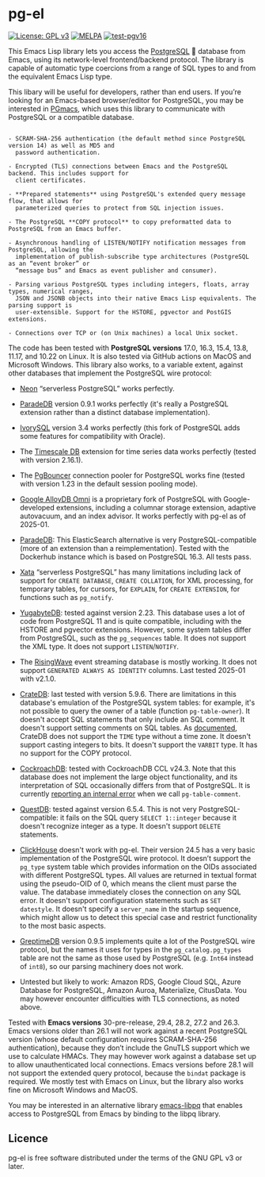 # pg-el

[![License: GPL v3](https://img.shields.io/badge/License-GPL%20v3-blue.svg)](https://www.gnu.org/licenses/gpl-3.0.html) 
[![MELPA](https://melpa.org/packages/pg-badge.svg)](https://melpa.org/#/pg) 
[![test-pgv16](https://github.com/emarsden/pg-el/workflows/test-pgv16/badge.svg)](https://github.com/emarsden/pg-el/workflows/test-pgv16/badge.svg)

This Emacs Lisp library lets you access the [PostgreSQL](https://www.postgresql.org/) 🐘 database
from Emacs, using its network-level frontend/backend protocol. The library is capable of automatic
type coercions from a range of SQL types to and from the equivalent Emacs Lisp type.

This libary will be useful for developers, rather than end users. If you’re looking for an
Emacs-based browser/editor for PostgreSQL, you may be interested in
[PGmacs](https://github.com/emarsden/pgmacs/), which uses this library to communicate with
PostgreSQL or a compatible database.


~~~admonish note title="Supported features"

- SCRAM-SHA-256 authentication (the default method since PostgreSQL version 14) as well as MD5 and
  password authentication.

- Encrypted (TLS) connections between Emacs and the PostgreSQL backend. This includes support for
  client certificates.

- **Prepared statements** using PostgreSQL's extended query message flow, that allows for 
  parameterized queries to protect from SQL injection issues.

- The PostgreSQL **COPY protocol** to copy preformatted data to PostgreSQL from an Emacs buffer.

- Asynchronous handling of LISTEN/NOTIFY notification messages from PostgreSQL, allowing the
  implementation of publish-subscribe type architectures (PostgreSQL as an “event broker” or
  “message bus” and Emacs as event publisher and consumer).

- Parsing various PostgreSQL types including integers, floats, array types, numerical ranges, 
  JSON and JSONB objects into their native Emacs Lisp equivalents. The parsing support is
  user-extensible. Support for the HSTORE, pgvector and PostGIS extensions.

- Connections over TCP or (on Unix machines) a local Unix socket.
~~~

The code has been tested with **PostgreSQL versions** 17.0, 16.3, 15.4, 13.8, 11.17, and 10.22 on
Linux. It is also tested via GitHub actions on MacOS and Microsoft Windows. This library also works,
to a variable extent, against other databases that implement the PostgreSQL wire protocol:

- [Neon](https://neon.tech/) “serverless PostgreSQL” works perfectly.

- [ParadeDB](https://www.paradedb.com/) version 0.9.1 works perfectly (it's really a PostgreSQL
  extension rather than a distinct database implementation).

- [IvorySQL](https://www.ivorysql.org/) version 3.4 works perfectly (this fork of PostgreSQL adds
  some features for compatibility with Oracle).

- The [Timescale DB](https://www.timescale.com/) extension for time series data works perfectly
  (tested with version 2.16.1).

- The [PgBouncer](https://www.pgbouncer.org/) connection pooler for PostgreSQL works fine (tested
  with version 1.23 in the default session pooling mode).

- [Google AlloyDB Omni](https://cloud.google.com/alloydb/omni/docs/quickstart) is a proprietary fork
  of PostgreSQL with Google-developed extensions, including a columnar storage extension, adaptive
  autovacuum, and an index advisor. It works perfectly with pg-el as of 2025-01.

- [ParadeDB](https://www.paradedb.com/): This ElasticSearch alternative is very
  PostgreSQL-compatible (more of an extension than a reimplementation). Tested with the Dockerhub
  instance which is based on PostgreSQL 16.3. All tests pass.

- [Xata](https://xata.io/) “serverless PostgreSQL” has many limitations including lack of support
  for `CREATE DATABASE`, `CREATE COLLATION`, for XML processing, for temporary tables, for cursors,
  for `EXPLAIN`, for `CREATE EXTENSION`, for functions such as `pg_notify`.

- [YugabyteDB](https://yugabyte.com/): tested against version 2.23. This database uses a lot of
  code from PostgreSQL 11 and is quite compatible, including with the HSTORE and pgvector
  extensions. However, some system tables differ from PostgreSQL, such as the `pg_sequences` table.
  It does not support the XML type. It does not support `LISTEN`/`NOTIFY`.

- The [RisingWave](https://github.com/risingwavelabs/risingwave) event streaming database is mostly
  working. It does not support `GENERATED ALWAYS AS IDENTITY` columns. Last tested 2025-01 with v2.1.0.

- [CrateDB](https://crate.io/): last tested with version 5.9.6. There are limitations in this database's
  emulation of the PostgreSQL system tables: for example, it's not possible to query the owner of a
  table (function `pg-table-owner`). It doesn't accept SQL statements that only include an SQL
  comment. It doesn't support setting comments on SQL tables. As
  [documented](https://cratedb.com/docs/crate/reference/en/latest/interfaces/postgres.html), CrateDB
  does not support the `TIME` type without a time zone. It doesn't support casting integers to bits.
  It doesn't support the `VARBIT` type. It has no support for the COPY protocol.

- [CockroachDB](https://github.com/cockroachdb/cockroach): tested with CockroachDB CCL v24.3. Note
  that this database does not implement the large object functionality, and its interpretation of
  SQL occasionally differs from that of PostgreSQL. It is currently [reporting an internal
  error](https://github.com/cockroachdb/cockroach/issues/104009) when we call `pg-table-comment`.

- [QuestDB](https://questdb.io/): tested against version 6.5.4. This is not very
  PostgreSQL-compatible: it fails on the SQL query `SELECT 1::integer` because it doesn't recognize
  integer as a type. It doesn't support `DELETE` statements.

- [ClickHouse](https://clickhouse.com/) doesn't work with pg-el. Their version 24.5 has a very basic
  implementation of the PostgreSQL wire protocol. It doesn’t support the `pg_type` system table
  which provides information on the OIDs associated with different PostgreSQL types. All values are
  returned in textual format using the pseudo-OID of 0, which means the client must parse the value.
  The database immediately closes the connection on any SQL error. It doesn't support configuration
  statements such as `SET datestyle`. It doesn't specify a `server_name` in the startup sequence,
  which might allow us to detect this special case and restrict functionality to the most basic
  aspects.

- [GreptimeDB](https://github.com/GrepTimeTeam/greptimedb) version 0.9.5 implements quite a lot of
  the PostgreSQL wire protocol, but the names it uses for types in the `pg_catalog.pg_types` table
  are not the same as those used by PostgreSQL (e.g. `Int64` instead of `int8`), so our parsing
  machinery does not work.

- Untested but likely to work: Amazon RDS, Google Cloud SQL, Azure Database for PostgreSQL, Amazon
  Auroa, Materialize, CitusData. You may however encounter difficulties with TLS connections, as
  noted above.


Tested with **Emacs versions** 30-pre-release, 29.4, 28.2, 27.2 and 26.3. Emacs versions older than
26.1 will not work against a recent PostgreSQL version (whose default configuration requires
SCRAM-SHA-256 authentication), because they don’t include the GnuTLS support which we use to
calculate HMACs. They may however work against a database set up to allow unauthenticated local
connections. Emacs versions before 28.1 will not support the extended query protocol, because the
`bindat` package is required. We mostly test with Emacs on Linux, but the library also works fine on
Microsoft Windows and MacOS.

You may be interested in an alternative library [emacs-libpq](https://github.com/anse1/emacs-libpq)
that enables access to PostgreSQL from Emacs by binding to the libpq library.



## Licence

pg-el is free software distributed under the terms of the GNU GPL v3 or later.
